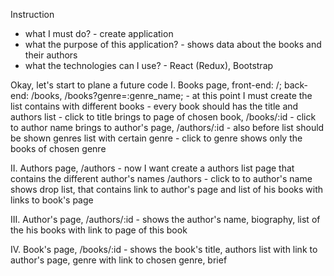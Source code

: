 Instruction
- what I must do? - create application
- what the purpose of this application? - shows data about the books and their authors
- what the technologies can I use? - React (Redux), Bootstrap

Okay, let's start to plane a future code
I. Books page, front-end: /; back-end: /books, /books?genre=:genre_name;
     - at this point I must create the list contains with different books
     - every book should has the title and authors list
     - click to title brings to page of chosen book, /books/:id
     - click to author name brings to author's page, /authors/:id
     - also before list should be shown genres list with certain genre
     - click to genre shows only the books of chosen genre

II. Authors page, /authors
     - now I want create a authors list page that contains the different author's names      /authors
     - click to to author's name shows drop list, that contains link to author's page and list of his books with links to book's page

III. Author's page, /authors/:id
     - shows the author's name, biography, list of the his books with link to page of this book

IV. Book's page, /books/:id
     - shows the book's title, authors list with link to author's page, genre with link to chosen genre, brief
